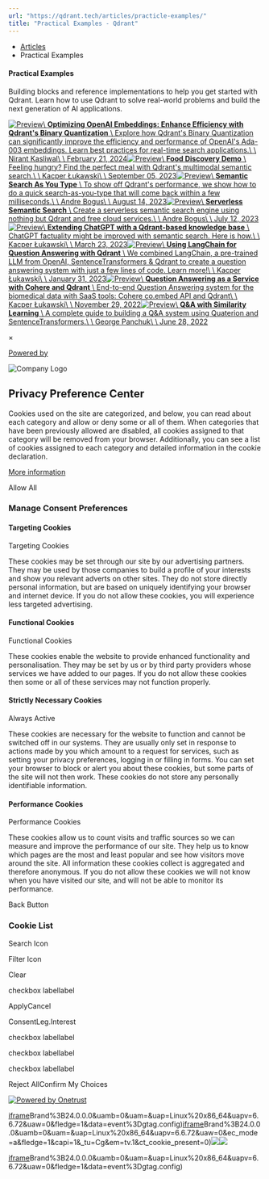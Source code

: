 ```yaml
---
url: "https://qdrant.tech/articles/practicle-examples/"
title: "Practical Examples - Qdrant"
---
```


- [Articles](https://qdrant.tech/articles/)
- Practical Examples

#### Practical Examples

Building blocks and reference implementations to help you get started with Qdrant. Learn how to use Qdrant to solve real-world problems and build the next generation of AI applications.

[![Preview](https://qdrant.tech/articles_data/binary-quantization-openai/preview/preview.jpg)\\
**Optimizing OpenAI Embeddings: Enhance Efficiency with Qdrant's Binary Quantization** \\
Explore how Qdrant's Binary Quantization can significantly improve the efficiency and performance of OpenAI's Ada-003 embeddings. Learn best practices for real-time search applications.\\
\\
Nirant Kasliwal\\
\\
February 21, 2024](https://qdrant.tech/articles/binary-quantization-openai/)[![Preview](https://qdrant.tech/articles_data/food-discovery-demo/preview/preview.jpg)\\
**Food Discovery Demo** \\
Feeling hungry? Find the perfect meal with Qdrant's multimodal semantic search.\\
\\
Kacper Łukawski\\
\\
September 05, 2023](https://qdrant.tech/articles/food-discovery-demo/)[![Preview](https://qdrant.tech/articles_data/search-as-you-type/preview/preview.jpg)\\
**Semantic Search As You Type** \\
To show off Qdrant's performance, we show how to do a quick search-as-you-type that will come back within a few milliseconds.\\
\\
Andre Bogus\\
\\
August 14, 2023](https://qdrant.tech/articles/search-as-you-type/)[![Preview](https://qdrant.tech/articles_data/serverless/preview/preview.jpg)\\
**Serverless Semantic Search** \\
Create a serverless semantic search engine using nothing but Qdrant and free cloud services.\\
\\
Andre Bogus\\
\\
July 12, 2023](https://qdrant.tech/articles/serverless/)[![Preview](https://qdrant.tech/articles_data/chatgpt-plugin/preview/preview.jpg)\\
**Extending ChatGPT with a Qdrant-based knowledge base** \\
ChatGPT factuality might be improved with semantic search. Here is how.\\
\\
Kacper Łukawski\\
\\
March 23, 2023](https://qdrant.tech/articles/chatgpt-plugin/)[![Preview](https://qdrant.tech/articles_data/langchain-integration/preview/preview.jpg)\\
**Using LangChain for Question Answering with Qdrant** \\
We combined LangChain, a pre-trained LLM from OpenAI, SentenceTransformers & Qdrant to create a question answering system with just a few lines of code. Learn more!\\
\\
Kacper Łukawski\\
\\
January 31, 2023](https://qdrant.tech/articles/langchain-integration/)[![Preview](https://qdrant.tech/articles_data/qa-with-cohere-and-qdrant/preview/preview.jpg)\\
**Question Answering as a Service with Cohere and Qdrant** \\
End-to-end Question Answering system for the biomedical data with SaaS tools: Cohere co.embed API and Qdrant\\
\\
Kacper Łukawski\\
\\
November 29, 2022](https://qdrant.tech/articles/qa-with-cohere-and-qdrant/)[![Preview](https://qdrant.tech/articles_data/faq-question-answering/preview/preview.jpg)\\
**Q&A with Similarity Learning** \\
A complete guide to building a Q&A system using Quaterion and SentenceTransformers.\\
\\
George Panchuk\\
\\
June 28, 2022](https://qdrant.tech/articles/faq-question-answering/)

×

[Powered by](https://qdrant.tech/)

![Company Logo](https://cdn.cookielaw.org/logos/static/ot_company_logo.png)

## Privacy Preference Center

Cookies used on the site are categorized, and below, you can read about each category and allow or deny some or all of them. When categories that have been previously allowed are disabled, all cookies assigned to that category will be removed from your browser.
Additionally, you can see a list of cookies assigned to each category and detailed information in the cookie declaration.


[More information](https://qdrant.tech/legal/privacy-policy/#cookies-and-web-beacons)

Allow All

### Manage Consent Preferences

#### Targeting Cookies

Targeting Cookies

These cookies may be set through our site by our advertising partners. They may be used by those companies to build a profile of your interests and show you relevant adverts on other sites. They do not store directly personal information, but are based on uniquely identifying your browser and internet device. If you do not allow these cookies, you will experience less targeted advertising.

#### Functional Cookies

Functional Cookies

These cookies enable the website to provide enhanced functionality and personalisation. They may be set by us or by third party providers whose services we have added to our pages. If you do not allow these cookies then some or all of these services may not function properly.

#### Strictly Necessary Cookies

Always Active

These cookies are necessary for the website to function and cannot be switched off in our systems. They are usually only set in response to actions made by you which amount to a request for services, such as setting your privacy preferences, logging in or filling in forms. You can set your browser to block or alert you about these cookies, but some parts of the site will not then work. These cookies do not store any personally identifiable information.

#### Performance Cookies

Performance Cookies

These cookies allow us to count visits and traffic sources so we can measure and improve the performance of our site. They help us to know which pages are the most and least popular and see how visitors move around the site. All information these cookies collect is aggregated and therefore anonymous. If you do not allow these cookies we will not know when you have visited our site, and will not be able to monitor its performance.

Back Button

### Cookie List

Search Icon

Filter Icon

Clear

checkbox labellabel

ApplyCancel

ConsentLeg.Interest

checkbox labellabel

checkbox labellabel

checkbox labellabel

Reject AllConfirm My Choices

[![Powered by Onetrust](https://cdn.cookielaw.org/logos/static/powered_by_logo.svg)](https://www.onetrust.com/products/cookie-consent/)

[iframe](https://td.doubleclick.net/td/rul/10862264272?random=1748574288048&cv=11&fst=1748574288048&fmt=3&bg=ffffff&guid=ON&async=1&gtm=45be55s2v9117590405z8898302740za200zb898302740&gcd=13l3l3l3l1l1&dma=0&tag_exp=101509157~103116026~103130498~103130500~103200004~103233427~103252644~103252646~103351869~103351871~104481633~104481635~104559073~104559075~104612245~104612247&ptag_exp=101509157~103116026~103130498~103130500~103200004~103233427~103252644~103252646~103351866~103351868~104481633~104481635~104559073~104559075&u_w=1280&u_h=1024&url=https%3A%2F%2Fqdrant.tech%2Farticles%2Fpracticle-examples%2F&_ng=1&hn=www.googleadservices.com&frm=0&tiba=Practical%20Examples%20-%20Qdrant&npa=0&pscdl=noapi&auid=1503848363.1748574288&uaa=x86&uab=64&uafvl=Google%2520Chrome%3B137.0.7151.55%7CChromium%3B137.0.7151.55%7CNot%252FA)Brand%3B24.0.0.0&uamb=0&uam=&uap=Linux%20x86_64&uapv=6.6.72&uaw=0&fledge=1&data=event%3Dgtag.config)[iframe](https://td.doubleclick.net/td/rul/10862264272?random=1748574288039&cv=11&fst=1748574288039&fmt=3&bg=ffffff&guid=ON&async=1&gcl_ctr=1&gtm=45be55s2v9117590405z8898302740za200zb898302740&gcd=13l3l3l3l1l1&dma=0&tag_exp=101509157~103116026~103130498~103130500~103200004~103233427~103252644~103252646~103351869~103351871~104481633~104481635~104559073~104559075~104612245~104612247~103308614&ptag_exp=101509157~103116026~103130498~103130500~103200004~103233427~103252644~103252646~103351866~103351868~104481633~104481635~104559073~104559075&u_w=1280&u_h=1024&url=https%3A%2F%2Fqdrant.tech%2Farticles%2Fpracticle-examples%2F&_ng=1&label=_FJrCMev-7EDEND_w7so&hn=www.googleadservices.com&frm=0&tiba=Practical%20Examples%20-%20Qdrant&value=0&bttype=purchase&npa=0&pscdl=noapi&auid=1503848363.1748574288&uaa=x86&uab=64&uafvl=Google%2520Chrome%3B137.0.7151.55%7CChromium%3B137.0.7151.55%7CNot%252FA)Brand%3B24.0.0.0&uamb=0&uam=&uap=Linux%20x86_64&uapv=6.6.72&uaw=0&ec_mode=a&fledge=1&capi=1&_tu=Cg&em=tv.1&ct_cookie_present=0)![](https://t.co/1/i/adsct?bci=4&dv=America%2FAdak%26en-US%2Cen%26Google%20Inc.%26Linux%20x86_64%26255%261280%261024%264%2624%261280%261024%260%26na&eci=3&event=%7B%7D&event_id=9c1d86ac-4b22-48b5-ac28-242734e9cd4c&integration=advertiser&p_id=Twitter&p_user_id=0&pl_id=8026d12e-b542-4e40-878b-1c305857931c&tw_document_href=https%3A%2F%2Fqdrant.tech%2Farticles%2Fpracticle-examples%2F&tw_iframe_status=0&txn_id=o81g6&type=javascript&version=2.3.33)![](https://analytics.twitter.com/1/i/adsct?bci=4&dv=America%2FAdak%26en-US%2Cen%26Google%20Inc.%26Linux%20x86_64%26255%261280%261024%264%2624%261280%261024%260%26na&eci=3&event=%7B%7D&event_id=9c1d86ac-4b22-48b5-ac28-242734e9cd4c&integration=advertiser&p_id=Twitter&p_user_id=0&pl_id=8026d12e-b542-4e40-878b-1c305857931c&tw_document_href=https%3A%2F%2Fqdrant.tech%2Farticles%2Fpracticle-examples%2F&tw_iframe_status=0&txn_id=o81g6&type=javascript&version=2.3.33)

[iframe](https://td.doubleclick.net/td/rul/10862264272?random=1748574289053&cv=11&fst=1748574289053&fmt=3&bg=ffffff&guid=ON&async=1&gtm=45be55s2v9117590405za200zb898302740&gcd=13l3l3l3l1l1&dma=0&tag_exp=101509157~103116026~103130498~103130500~103200004~103233427~103252644~103252646~103351869~103351871~104481633~104481635~104559073~104559075~104612245~104612247&ptag_exp=101509157~103116026~103130498~103130500~103200004~103233427~103252644~103252646~103351866~103351868~104481633~104481635~104559073~104559075&u_w=1280&u_h=1024&url=https%3A%2F%2Fqdrant.tech%2Farticles%2Fpracticle-examples%2F&_ng=1&hn=www.googleadservices.com&frm=0&tiba=Practical%20Examples%20-%20Qdrant&did=dZTQ1Zm&gdid=dZTQ1Zm&npa=0&pscdl=noapi&auid=1503848363.1748574288&uaa=x86&uab=64&uafvl=Google%2520Chrome%3B137.0.7151.55%7CChromium%3B137.0.7151.55%7CNot%252FA)Brand%3B24.0.0.0&uamb=0&uam=&uap=Linux%20x86_64&uapv=6.6.72&uaw=0&fledge=1&data=event%3Dgtag.config)